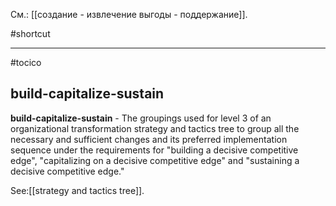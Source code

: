 См.: [[создание - извлечение выгоды - поддержание]].

#shortcut




<hr/>

#tocico

## build-capitalize-sustain

<b>build-capitalize-sustain</b> -  The groupings used for level 3 of an organizational transformation strategy and tactics tree to group all the necessary and sufficient changes and its preferred implementation sequence under the requirements for "building a decisive competitive edge", "capitalizing on a decisive competitive edge" and "sustaining a decisive competitive edge." 



See:[[strategy and tactics tree]].
